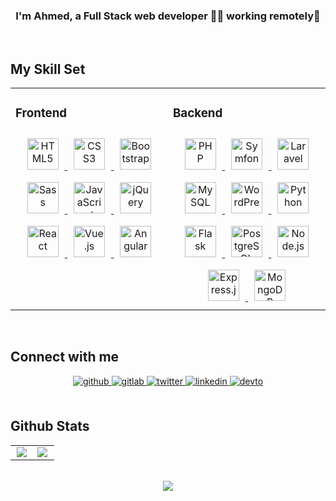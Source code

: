 ### <div align="center">I'm Ahmed, a Full Stack web developer 👨‍💻 working remotely🚀</div>  
<br/>  

## My Skill Set  
<table width="100%">
    <tr>
        <td valign="top" width="50%">
            <h3>Frontend</h3> 
            <div align="center"> 
                <a href="https://html.spec.whatwg.org/" target="_blank">
                    <img style="margin: 10px" src="https://profilinator.rishav.dev/skills-assets/html5-original-wordmark.svg" alt="HTML5" height="50" />
                </a>
                <a href="https://www.w3.org/Style/CSS/Overview.en.html" target="_blank">
                    <img style="margin: 10px" src="https://profilinator.rishav.dev/skills-assets/css3-original-wordmark.svg" alt="CSS3" height="50" />
                </a>
                <a href="https://getbootstrap.com/" target="_blank">  
                    <img style="margin: 10px" src="https://profilinator.rishav.dev/skills-assets/bootstrap-plain.svg" alt="Bootstrap" height="50" />
                </a>
                <a href="https://sass-lang.com/" target="_blank">  
                    <img style="margin: 10px" src="https://profilinator.rishav.dev/skills-assets/sass-original.svg" alt="Sass" height="50" />
                </a>
                <a href="https://ecma-international.org/publications-and-standards/standards/ecma-262/" target="_blank">
                    <img style="margin: 10px" src="https://profilinator.rishav.dev/skills-assets/javascript-original.svg" alt="JavaScript" height="50" /> 
                </a>
                <a href="https://jquery.com/" target="_blank"> 
                    <img style="margin: 10px" src="https://profilinator.rishav.dev/skills-assets/jquery.png" alt="jQuery" height="50" />
                </a>
                <a href="https://react.dev/" target="_blank"> 
                    <img style="margin: 10px" src="https://profilinator.rishav.dev/skills-assets/react-original-wordmark.svg" alt="React" height="50" />
                </a>
                <a href="https://vuejs.org/" target="_blank"> 
                    <img style="margin: 10px" src="https://profilinator.rishav.dev/skills-assets/vuejs-original-wordmark.svg" alt="Vue.js" height="50" />
                </a>
                <a href="https://angular.dev/" target="_blank">
                    <img style="margin: 10px" src="https://profilinator.rishav.dev/skills-assets/angularjs-original.svg" alt="Angular" height="50" /> 
                </a>  
            </div>
        </td>
        <td valign="top" width="50%">
            <h3>Backend</h3>  
            <div align="center">
                <a href="https://www.php.net/" target="_blank">
                    <img style="margin: 10px" src="https://profilinator.rishav.dev/skills-assets/php-original.svg" alt="PHP" height="50" />
                </a>
                <a href="https://symfony.com/" target="_blank">
                    <img style="margin: 10px" src="https://profilinator.rishav.dev/skills-assets/symfony_black_03.svg" alt="Symfony" height="50" />
                </a> 
                <a href="https://laravel.com/" target="_blank"> 
                    <img style="margin: 10px" src="https://profilinator.rishav.dev/skills-assets/laravel-plain-wordmark.svg" alt="Laravel" height="50" />
                </a> 
                <a href="https://www.mysql.com/" target="_blank">
                    <img style="margin: 10px" src="https://profilinator.rishav.dev/skills-assets/mysql-original-wordmark.svg" alt="MySQL" height="50" />
                </a> 
                <a href="https://wordpress.com/" target="_blank"> 
                    <img style="margin: 10px" src="https://profilinator.rishav.dev/skills-assets/wordpress.png" alt="WordPress" height="50" /> 
                </a> 
                <a href="https://www.python.org/" target="_blank">
                    <img style="margin: 10px" src="https://profilinator.rishav.dev/skills-assets/python-original.svg" alt="Python" height="50" />
                </a>
                <a href="https://flask.palletsprojects.com/en/stable/" target="_blank">
                    <img style="margin: 10px" src="https://profilinator.rishav.dev/skills-assets/flask.png" alt="Flask" height="50" />
                </a>
                <a href="https://www.postgresql.org/" target="_blank">
                    <img style="margin: 10px" src="https://profilinator.rishav.dev/skills-assets/postgresql-original-wordmark.svg" alt="PostgreSQL" height="50" />
                </a>
                <a href="https://nodejs.org/" target="_blank">
                    <img style="margin: 10px" src="https://profilinator.rishav.dev/skills-assets/nodejs-original-wordmark.svg" alt="Node.js" height="50" /> 
                </a>
                <a href="https://expressjs.com/" target="_blank">
                    <img style="margin: 10px" src="https://profilinator.rishav.dev/skills-assets/express-original-wordmark.svg" alt="Express.js" height="50" />
                </a>
                <a href="https://www.mongodb.com" target="_blank">
                    <img style="margin: 10px" src="https://profilinator.rishav.dev/skills-assets/mongodb-original-wordmark.svg" alt="MongoDB" height="50" />
                </a>
            </div>
        </td>
    </tr>
</table>  
<br/>  

## Connect with me  
<div align="center">
    <a href="https://github.com/ahmedaefattah" target="_blank">
        <img src=https://img.shields.io/badge/github-%2324292e.svg?&style=for-the-badge&logo=github&logoColor=white alt=github style="margin-bottom: 5px;" />
    </a>
    <a href="https://gitlab.com/ahmedaefattah" target="_blank">
        <img src=https://img.shields.io/badge/gitlab-330F63.svg?&style=for-the-badge&logo=gitlab&logoColor=white alt=gitlab style="margin-bottom: 5px;" />
    </a>
    <a href="https://twitter.com/ahmedaefattah_" target="_blank">
        <img src=https://img.shields.io/badge/twitter-%2300acee.svg?&style=for-the-badge&logo=twitter&logoColor=white alt=twitter style="margin-bottom: 5px;" />
    </a>
    <a href="https://linkedin.com/in/ahmedaefattah" target="_blank">
        <img src=https://img.shields.io/badge/linkedin-%231E77B5.svg?&style=for-the-badge&logo=linkedin&logoColor=white alt=linkedin style="margin-bottom: 5px;" />
    </a>
    <a href="https://dev.to/ahmedaefattah" target="_blank">
        <img src=https://img.shields.io/badge/dev.to-%2308090A.svg?&style=for-the-badge&logo=dev.to&logoColor=white alt=devto style="margin-bottom: 5px;" />
    </a>   
</div>  
<br/>  

## Github Stats  
<table>
    <tr>
        <td valign="top" width="50%">
            <div align="center">
                <img src="https://github-readme-stats.vercel.app/api?username=ahmedaefattah&show_icons=true&count_private=true&hide_border=true" align="center" />
            </div>
        </td>
        <td valign="top" width="50%">
            <img src="https://github-readme-stats.vercel.app/api/top-langs/?username=ahmedaefattah&hide_border=true&layout=compact" align="left" />
        </td>
    </tr>
</table>  
<br/>  

<div align="center">
    <img src="https://komarev.com/ghpvc/?username=ahmedaefattah&&style=flat-square" align="center" />
</div>  
<br/>